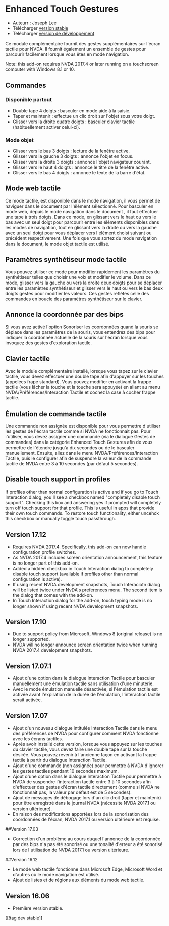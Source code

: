 # Enhanced Touch Gestures #

* Auteurr : Joseph Lee
* Télécharger [version stable][1]
* Télécharger [version de développement][2]

Ce module complémentaire fournit des gestes supplémentaires sur l'écran
tactile pour NVDA. Il fournit également un ensemble de gestes pour parcourir
facilement lorsque vous êtes en mode navigation.

Note: this add-on requires NVDA 2017.4 or later running on a touchscreen
computer with Windows 8.1 or 10.

## Commandes

### Disponible partout

* Double tape 4 doigts : basculer en mode aide à la saisie.
* Taper et maintenir : effectue un clic droit sur l'objet sous votre doigt.
* Glisser vers la droite quatre doigts : basculer clavier tactile
  (habituellement activer celui-ci).

### Mode objet

* Glisser vers le bas 3 doigts : lecture de la fenêtre active.
* Glisser vers la gauche 3 doigts : annonce l'objet en focus.
* Glisser vers la droite 3 doigts : annonce l'objet navigateur courant.
* Glisser vers le haut 4 doigts : annonce le titre de la fenêtre active.
* Glisser vers le bas 4 doigts : annonce le texte de la barre d'état.

## Mode web tactile

Ce mode tactile, est disponible dans le mode navigation, il vous permet de
naviguer dans le document par l'élément sélectionné. Pour basculer en mode
web, depuis le mode navigation dans le document , il faut effectuer une tape
à trois doigts. Dans ce mode, en glissant vers le haut ou vers le bas avec
un seul doigt pour parcourir entre les éléments disponibles dans les modes
de navigation, tout en glissant vers la droite ou vers la gauche avec un
seul doigt pour vous déplacer vers l'élément choisi suivant ou précédent
respectivement. Une fois que vous sortez du mode navigation dans le
document, le mode objet tactile est utilisé.

## Paramètres synthétiseur mode tactile

Vous pouvez utiliser ce mode pour modifier rapidement les paramètres du
synthétiseur telles que choisir une voix et modifier le volume. Dans ce
mode, glisser vers la gauche ou vers la droite deux doigts pour se déplacer
entre les paramètres synthétiseur et glisser vers le haut ou vers le bas
deux doigts gestes pour modifier les valeurs. Ces gestes reflètes celle des
commandes en boucle des paramètres synthétiseur sur le clavier.

## Annonce la coordonnée par des bips

Si vous avez activé l'option Sonoriser les coordonnées quand la souris se
déplace dans les paramètres de la souris, vous entendrez des bips pour
indiquer la coordonnée actuelle de la souris sur l'écran lorsque vous
invoquez des gestes d'exploration tactile.

## Clavier tactile

Avec le module complémentaire installé, lorsque vous tapez sur le clavier
tactile, vous devez effectuer une double tape afin d'appuyer sur les touches
(appelées frape standard). Vous pouvez modifier en activant la frappe
tactile (vous lâcher la touche et la touche sera appuyée) en allant au menu
NVDA/Préférences/Interaction Tactile et cochez la case à cocher frappe
tactile.

## Émulation de commande tactile

Une commande non assignée est disponible pour vous permettre d'utiliser les
gestes de l'écran tactile comme si NVDA ne fonctionnait pas. Pour
l'utiliser, vous devez assigner une commande (via le dialogue Gestes de
commandes) dans la catégorie Enhanced Touch Gestures afin de vous permettre
de l'étendre jusqu'à dix secondes ou de le basculer manuellement. Ensuite,
allez dans le menu NVDA/Préférences/Interaction Tactile, puis le configurer
afin de suspendre la valeur   de la commande tactile de NVDA entre 3 à 10
secondes (par défaut 5 secondes).

## Disable touch support in profiles

If profiles other than normal configuration is active and if you go to Touch
Interaction dialog, you'll see a checkbox named "completely disable touch
support". Checking this box and answering yes if prompted will completely
turn off touch support for that profile. This is useful in apps that provide
their own touch commands. To restore touch functionality, either uncehck
this checkbox or manually toggle touch passthrough.

## Version 17.12

* Requires NVDA 2017.4. Specifically, this add-on can now handle
  configuration profile switches.
* As NVDA 2017.4 includes screen orientation announcement, this feature is
  no longer part of this add-on.
* Added a hidden checkbox in Touch Interaction dialog to completely disable
  touch support (available if profiles other than normal configuration is
  active).
* If using recent NVDA development snapshots, Touch Interaciotn dialog will
  be listed twice under NvDA's preferences menu. The second item is the
  dialog that comes with the add-on.
* In Touch Interaction dialog for the add-on, touch typing mode is no longer
  shown if using recent NVDA development snapshots.

## Version 17.10

* Due to support policy from Microsoft, Windows 8 (original release) is no
  longer supported.
* NVDA will no longer announce screen orientation twice when running NVDA
  2017.4 development snapshots.

## Version 17.07.1

* Ajout d'une option dans le dialogue Interaction Tactile pour basculer
  manuellement une émulation tactile sans utilisation d'une minuterie.
* Avec le mode émulation manuelle désactivée, si l'émulation tactile  est
  activée avant l'expiration de la durée de l'émulation, l'interaction
  tactile serait activée.

## Version 17.07

* Ajout d'un nouveau dialogue intitulée Interaction Tactile dans le menu des
  préférences de NVDA pour configurer comment NVDA fonctionne avec les
  écrans tactiles.
* Après avoir installé cette version, lorsque vous appuyez sur les touches
  du clavier tactile, vous devez faire une double tape sur la touche
  désirée. Vous pouvez revenir à l'ancienne façon en activant la frappe
  tactile à partir du dialogue Interaction Tactile.
* Ajout d'une commande (non assignée) pour permettre à NVDA d'ignorer les
  gestes tactiles pendant 10 secondes maximum.
* Ajout d'une option dans le dialogue Interaction Tactile pour permettre à
  NVDA de suspendre l'interaction tactile entre 3 à 10 secondes afin
  d'effectuer des gestes d'écran tactile directement (comme si NVDA ne
  fonctionnait pas, la valeur par défaut est de 5 secondes).
* Ajout de messages de débogage lors d'un clic droit (taper et maintenir)
  pour être enregistré dans le journal NVDA (nécessite NVDA 2017.1 ou
  version ultérieure).
* En raison des modifications apportées lors de la sonorisation des
  coordonnées de l'écran, NVDA 2017.1 ou version ultérieure est requise.

##Version 17.03

* Correction d'un problème au cours duquel l'annonce de la coordonnée par
  des bips n'a pas été sonorisé ou une tonalité d'erreur a été sonorisé lors
  de l'utilisation de NVDA 2017.1 ou version ultérieure.

##Version 16.12

* Le mode web tactile fonctionne dans Microsoft Edge, Microsoft Word et
  d'autres où le mode navigation est utilisé.
* Ajout de listes et de régions aux éléments du mode web tactile.

## Version 16.06

* Première version stable.

[[!tag dev stable]]

[1]: https://addons.nvda-project.org/files/get.php?file=ets

[2]: https://addons.nvda-project.org/files/get.php?file=ets-dev
